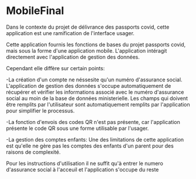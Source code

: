 # MobileFinal

Dans le contexte du projet de délivrance des passports covid, cette application est une ramification de l'interface usager.

Cette application fournis les fonctions de bases du projet passports covid, mais sous la forme d'une application mobile.
L'application intéragit directement avec l'application de gestion des données.

Cependant elle diffère sur certain points:
  
  -La création d'un compte ne néssesite qu'un numéro d'assurance social. L'application de gestion des données s'occupe automatiquement de récupérer
   et vérifier les informations associé avec le numéro d'assurance social au moin de la base de données ministerielle. Les champs qui doivent être
   remplits par l'utilisateur sont automatiquement remplits par l'application pour simplifier le processus.
   
  -La fonction d'envois des codes QR n'est pas présente, car l'application présente le code QR sous une forme utilisable par l'usager.
  
  -La gestion des comptes enfants: Une des limitations de cette application est qu'elle ne gère pas les comptes des enfants d'un parent pour des raisons de complexité.

Pour les instructions d'utilisation il ne suffit qu'à entrer le numero d'assurance social à l'acceuil et l'application s'occupe du reste
